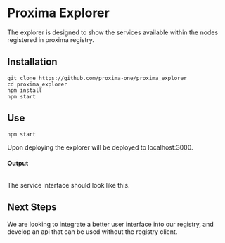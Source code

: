 # Proxima Explorer

The explorer is designed to show the services available within the nodes registered in proxima registry. 

## Installation

```
git clone https://github.com/proxima-one/proxima_explorer
cd proxima_explorer
npm install
npm start
```


## Use

```
npm start
```

Upon deploying the explorer will be deployed to localhost:3000. 

#### Output
 
```console

```

The service interface should look like this. 

## Next Steps

We are looking to integrate a better user interface into our registry, and develop an api that can be used without the registry client.
